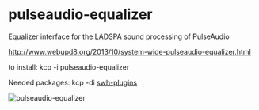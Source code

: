 # pulseaudio-equalizer
Equalizer interface for the LADSPA sound processing of PulseAudio

http://www.webupd8.org/2013/10/system-wide-pulseaudio-equalizer.html

to install:
kcp -i pulseaudio-equalizer

Needed packages:
kcp -di [swh-plugins](../../../swh-plugins)


![pulseaudio-equalizer](http://i.imgur.com/NwxMvKr.png)
